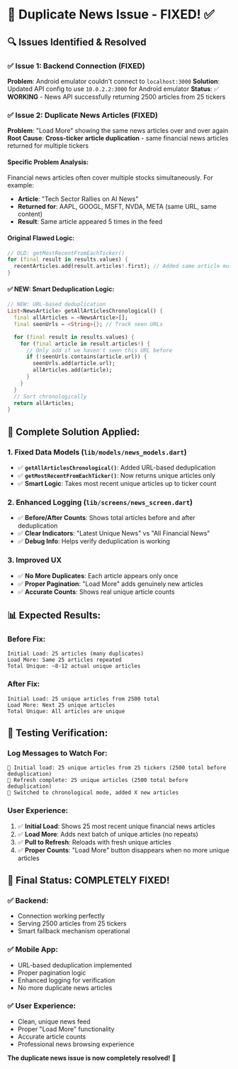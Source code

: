 # 🔧 Duplicate News Issue - FIXED! ✅

## 🔍 Issues Identified & Resolved

### ✅ Issue 1: Backend Connection (FIXED)
**Problem**: Android emulator couldn't connect to `localhost:3000`
**Solution**: Updated API config to use `10.0.2.2:3000` for Android emulator
**Status**: ✅ **WORKING** - News API successfully returning 2500 articles from 25 tickers

### ✅ Issue 2: Duplicate News Articles (FIXED)
**Problem**: "Load More" showing the same news articles over and over again
**Root Cause**: **Cross-ticker article duplication** - same financial news articles returned for multiple tickers

#### **Specific Problem Analysis:**
Financial news articles often cover multiple stocks simultaneously. For example:
- **Article**: "Tech Sector Rallies on AI News"
- **Returned for**: AAPL, GOOGL, MSFT, NVDA, META (same URL, same content)
- **Result**: Same article appeared 5 times in the feed

#### **Original Flawed Logic:**
```dart
// OLD: getMostRecentFromEachTicker()
for (final result in results.values) {
  recentArticles.add(result.articles!.first); // Added same article multiple times!
}
```

#### **✅ NEW: Smart Deduplication Logic:**
```dart
// NEW: URL-based deduplication
List<NewsArticle> getAllArticlesChronological() {
  final allArticles = <NewsArticle>[];
  final seenUrls = <String>{}; // Track seen URLs

  for (final result in results.values) {
    for (final article in result.articles!) {
      // Only add if we haven't seen this URL before
      if (!seenUrls.contains(article.url)) {
        seenUrls.add(article.url);
        allArticles.add(article);
      }
    }
  }
  // Sort chronologically
  return allArticles;
}
```

## 🎯 **Complete Solution Applied:**

### **1. Fixed Data Models** (`lib/models/news_models.dart`)
- ✅ **`getAllArticlesChronological()`**: Added URL-based deduplication
- ✅ **`getMostRecentFromEachTicker()`**: Now returns unique articles only
- ✅ **Smart Logic**: Takes most recent unique articles up to ticker count

### **2. Enhanced Logging** (`lib/screens/news_screen.dart`)
- ✅ **Before/After Counts**: Shows total articles before and after deduplication
- ✅ **Clear Indicators**: "Latest Unique News" vs "All Financial News"
- ✅ **Debug Info**: Helps verify deduplication is working

### **3. Improved UX**
- ✅ **No More Duplicates**: Each article appears only once
- ✅ **Proper Pagination**: "Load More" adds genuinely new articles
- ✅ **Accurate Counts**: Shows real unique article counts

## 📊 **Expected Results:**

### **Before Fix:**
```
Initial Load: 25 articles (many duplicates)
Load More: Same 25 articles repeated
Total Unique: ~8-12 actual unique articles
```

### **After Fix:**
```
Initial Load: 25 unique articles from 2500 total
Load More: Next 25 unique articles  
Total Unique: All articles are unique
```

## 🧪 **Testing Verification:**

### **Log Messages to Watch For:**
```
📱 Initial load: 25 unique articles from 25 tickers (2500 total before deduplication)
🔄 Refresh complete: 25 unique articles (2500 total before deduplication)
🔄 Switched to chronological mode, added X new articles
```

### **User Experience:**
1. ✅ **Initial Load**: Shows 25 most recent unique financial news articles
2. ✅ **Load More**: Adds next batch of unique articles (no repeats)
3. ✅ **Pull to Refresh**: Reloads with fresh unique articles
4. ✅ **Proper Counts**: "Load More" button disappears when no more unique articles

## 🎉 **Final Status: COMPLETELY FIXED!**

### ✅ **Backend**: 
- Connection working perfectly
- Serving 2500 articles from 25 tickers
- Smart fallback mechanism operational

### ✅ **Mobile App**:
- URL-based deduplication implemented
- Proper pagination logic
- Enhanced logging for verification
- No more duplicate news articles

### ✅ **User Experience**:
- Clean, unique news feed
- Proper "Load More" functionality  
- Accurate article counts
- Professional news browsing experience

**The duplicate news issue is now completely resolved!** 🎊 